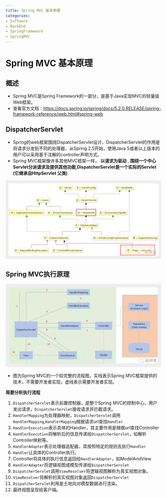 ```yaml
---
title: Spring MVC 基本原理
categories:
- Software
- BackEnd
- SpringFramework
- SpringMVC
---
```

# Spring MVC 基本原理

## 概述

- Spring MVC是Spring Framework的一部分，是基于Java实现MVC的轻量级Web框架。
- 查看官方文档：https://docs.spring.io/spring/docs/5.2.0.RELEASE/spring-framework-reference/web.html#spring-web

## DispatcherServlet

- Spring的web框架围绕DispatcherServlet设计，DispatcherServlet的作用是将请求分发到不同的处理器，从Spring 2.5开始，使用Java 5或者以上版本的用户可以采用基于注解的controller声明方式。
- Spring MVC框架像许多其他MVC框架一样， **以请求为驱动** , **围绕一个中心Servlet分派请求及提供其他功能**,**DispatcherServlet是一个实际的Servlet (它继承自HttpServlet 父类)**

![](https://raw.githubusercontent.com/LuShan123888/Files/main/Pictures/2020-12-10-640-0819307.png)

## Spring MVC执行原理

![](https://raw.githubusercontent.com/LuShan123888/Files/main/Pictures/2020-12-10-640-20200923080317494.png)

- 图为Spring MVC的一个较完整的流程图，实线表示Spring MVC框架提供的技术，不需要开发者实现，虚线表示需要开发者实现。

**简要分析执行流程**

1. `DispatcherServlet`表示前置控制器，是整个Spring MVC的控制中心，用户发出请求，`DispatcherServlet`接收请求并拦截请求。
2. `HandlerMapping`为处理器映射，`DispatcherServlet`调用`HandlerMapping`,`HandlerMapping`根据请求url查找`Handler`
3. `HandlerExecution`表示具体的Handler，其主要作用是根据url查找Controller
4. `HandlerExecution`将解析后的信息传递给`DispatcherServlet`，如解析Controller映射等。
5. `HandlerAdapter`表示处理器适配器，其按照特定的规则去执行`Handler`
6. `Handler`让具体的Controller执行。
7. Controller将具体的执行信息返回给`HandlerAdapter`，如ModelAndView
8. `HandlerAdapter`将逻辑视图或模型传递给`DispatcherServlet`
9. `DispatcherServlet`调用`ViewResolver`将逻辑视图解析为真实视图对象。
10. `ViewResolver`将解析的真实视图对象返回`DispatcherServlet`
11. `DispatcherServlet`利用是土地向对模型数据进行渲染。
12. 最终视图呈现给客户端。